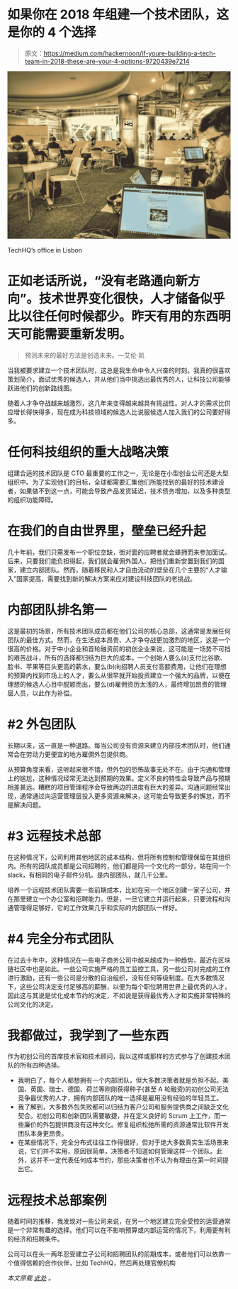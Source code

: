 # 如果你在 2018 年组建一个技术团队，这是你的 4 个选择

> 原文：<https://medium.com/hackernoon/if-youre-building-a-tech-team-in-2018-these-are-your-4-options-9720439e7214>

![](img/eda127d1a53c5fda5f86de9dcd5fe395.png)

TechHQ’s office in Lisbon

# 正如老话所说，“没有老路通向新方向”。技术世界变化很快，人才储备似乎比以往任何时候都少。昨天有用的东西明天可能需要重新发明。

> 预测未来的最好方法是创造未来。—艾伦·凯

当我被要求建立一个技术团队时，这总是我生命中令人兴奋的时刻。我真的很喜欢策划简介，面试优秀的候选人，并从他们当中挑选出最优秀的人，让科技公司能够跃进他们的创新路线图。

随着人才争夺战越来越激烈，这几年来变得越来越具有挑战性。对人才的需求比供应增长得快得多，现在成为科技领域的候选人比说服候选人加入我们的公司要好得多。

# 任何科技组织的重大战略决策

组建合适的技术团队是 CTO 最重要的工作之一，无论是在小型创业公司还是大型组织中。为了实现他们的目标，全球都需要汇集他们所能找到的最好的技术建设者，如果做不到这一点，可能会导致产品发货延迟，技术债务增加，以及多种类型的组织功能障碍。

# 在我们的自由世界里，壁垒已经升起

几十年前，我们只需发布一个职位空缺，街对面的应聘者就会蜂拥而来参加面试。后来，只要我们能负担得起，我们就会雇佣外国人，把他们重新安置到我们的国家，建立内部团队。然而，随着移民和人才自由流动的壁垒在几个主要的“人才输入”国家提高，需要找到新的解决方案来应对建设科技团队的老挑战。

# 内部团队排名第一

这是最初的场景，所有技术团队成员都在他们公司的核心总部，这通常是发展任何团队的最佳方式。然而，在生活成本昂贵、人才争夺战更加激烈的地区，这是一个很高的价格。对于中小企业和首轮融资前的初创企业来说，这可能是一场势不可挡的艰苦战斗，所有的选择都归结为巨大的成本。一个创始人要么(a)支付比谷歌、脸书、苹果等巨头更高的薪水，要么(b)向招聘人员支付高额费用，让他们在理想的预算内找到市场上的人才，要么从很早就开始投资建立一个强大的品牌，以便在理想的候选人心目中脱颖而出，要么(d)雇佣资历太浅的人，最终增加昂贵的管理层人员，以此作为补偿。

# #2 外包团队

长期以来，这一直是一种退路。每当公司没有资源来建立内部技术团队时，他们通常会在劳动力更便宜的地方雇佣外包提供商。

从预算角度来看，这听起来很不错，但外包的恐怖故事无处不在。由于沟通和管理上的尴尬，这种情况经常无法达到预期的效果。定义不良的特性会导致产品与预期相差甚远。糟糕的项目管理程序会导致两边的进度有巨大的差异。沟通问题经常出现，通常通过向运营管理层投入更多资源来解决，这可能会导致更多的懈怠，而不是解决问题。

# #3 远程技术总部

在这种情况下，公司利用其他地区的成本结构，但将所有控制和管理保留在其组织内。所有的团队成员都是公司招聘的，他们都是同一个文化的一部分，站在同一个 slack，有相同的电子邮件分机。是内部团队，就几千公里。

培养一个远程技术团队需要一些前期成本，比如在另一个地区创建一家子公司，并在那里建立一个办公室和招聘能力。但是，一旦它建立并运行起来，只要流程和沟通管理得足够好，它的工作效果几乎和实际的内部团队一样好。

# #4 完全分布式团队

在过去十年中，这种情况在一些电子商务公司中越来越成为一种趋势，最近在区块链社区中也是如此。一些公司实施严格的员工监控工具，另一些公司对完成的工作进行激励，还有一些公司是分散的自治组织，没有任何等级制度。在大多数情况下，这些公司决定支付足够高的薪酬，以便为每个职位聘用世界上最优秀的人才，因此这与其说是优化成本节约的决定，不如说是获得最优秀人才和实施非常特殊的公司文化的决定。

# 我都做过，我学到了一些东西

作为初创公司的首席技术官和技术顾问，我以这样或那样的方式参与了创建技术团队的所有四种选择。

*   我明白了，每个人都想拥有一个内部团队，但大多数决策者就是负担不起。美国、英国、瑞士、德国、荷兰等刚刚获得种子(甚至 A 轮融资)的初创公司无法竞争最优秀的人才，拥有内部团队的唯一选择是雇用没有经验的年轻员工。
*   我了解到，大多数外包失败都可以归结为客户公司和服务提供商之间缺乏文化契合。初创公司和创新团队需要敏捷，并在定义良好的 Scrum 上工作，而一些廉价的外包提供商没有这种文化。修复组织松弛所需的资源通常比软件开发团队本身更昂贵。
*   在某些情况下，完全分布式往往工作得很好，但对于绝大多数真实生活场景来说，它们并不实用，原因很简单，决策者不知道如何管理这样一个团队。此外，这并不一定代表任何成本节约，那些决策者也不认为有理由在第一时间提出它。

# 远程技术总部案例

随着时间的推移，我发现对一些公司来说，在另一个地区建立完全受控的运营通常是一个非常有趣的选择。他们可以在不影响预算或内部运营的情况下，利用更有利的经济和招聘条件。

公司可以在头一两年忍受建立子公司和招聘团队的前期成本，或者他们可以依靠一个值得信赖的合作伙伴，比如 TechHQ，然后再处理官僚机构

*本文原载* [*此处*](https://www.techhq.io/6686/if-youre-building-tech-team-2018-these-are-your-4-options/) *。*